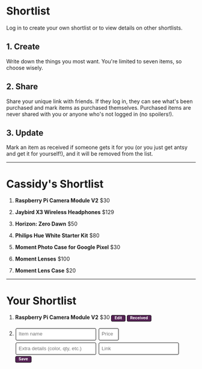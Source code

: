 # Shortlist

Log in to create your own shortlist or to view details on other shortlists.

## 1. Create

Write down the things you most want. You're limited to seven items, so choose wisely.

## 2. Share

Share your unique link with friends. If they log in, they can see what's been purchased and mark items as purchased themselves. Purchased items are never shared with you or anyone who's not logged in (no spoilers!).

## 3. Update

Mark an item as received if someone gets it for you (or you just get antsy and get it for yourself!), and it will be removed from the list.

---

# Cassidy's Shortlist

1. **Raspberry Pi Camera Module V2** $30

2. **Jaybird X3 Wireless Headphones** $129

3. **Horizon: Zero Dawn** $50

4. **Philips Hue White Starter Kit** $80

5. **Moment Photo Case for Google Pixel** $30

6. **Moment Lenses** $100

7. **Moment Lens Case** $20

---

# Your Shortlist

1. **Raspberry Pi Camera Module V2** $30 <button>Edit</button> <button>Received</button>

2. <input type="text" name="name" placeholder="Item name" /> <input name="price" type="text" placeholder="Price" /> <input name="details" type="text" placeholder="Extra details (color, qty, etc.)" /> <input type="text" placeholder="Link" /> <button>Save</button>

<style>
  input[type="text"] {
    display: inline-block;
    margin: 0.25em 0.125em;
    padding: 0.5em;
    width: 16em;

    border: 1px solid;
    border-radius: 3px;

    line-height: 1.25em;
  }

  input[name="price"] {
    width: 4em;
  }

  button {
    padding: 0.25em 0.75em;
    margin: 0;
    background: transparent;
    background: #525;

    border: 1px solid black;
    border-radius: 3px;

    color: white;
    font: inherit;
    font-size: 0.75em;
    font-weight: bold;
    line-height: 1em;
  }
</style>
